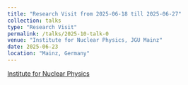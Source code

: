 ```yaml
---
title: "Research Visit from 2025-06-18 till 2025-06-27"
collection: talks
type: "Research Visit"
permalink: /talks/2025-10-talk-0
venue: "Institute for Nuclear Physics, JGU Mainz"
date: 2025-06-23
location: "Mainz, Germany"
---
```


[Institute for Nuclear Physics](https://wwwth.kph.uni-mainz.de)
